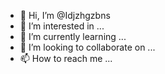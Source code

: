 - 👋 Hi, I’m @Idjzhgzbns
- 👀 I’m interested in ...
- 🌱 I’m currently learning ...
- 💞️ I’m looking to collaborate on ...
- 📫 How to reach me ...

<!---
Idjzhgzbns/Idjzhgzbns is a ✨ special ✨ repository because its `README.md` (this file) appears on your GitHub profile.
You can click the Preview link to take a look at your changes.
--->
